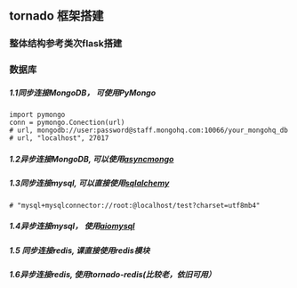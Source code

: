 ## tornado 框架搭建

### 整体结构参考类次flask搭建

### 数据库
##### 1.1同步连接MongoDB， 可使用PyMongo
```
import pymongo
conn = pymongo.Conection(url) 
# url, mongodb://user:password@staff.mongohq.com:10066/your_mongohq_db
# url, "localhost", 27017
```

##### 1.2异步连接MongoDB, 可以使用[asyncmongo](https://github.com/bitly/asyncmongo)


##### 1.3同步连接mysql, 可以直接使用[sqlalchemy](https://docs.sqlalchemy.org/en/13/)
```angular2html
# "mysql+mysqlconnector://root:@localhost/test?charset=utf8mb4"
```

##### 1.4异步连接mysql， 使用[aiomysql](https://aiomysql.readthedocs.io/en/latest/)

##### 1.5 同步连接redis, 课直接使用redis模块

##### 1.6异步连接redis, 使用tornado-redis(比较老，依旧可用）

